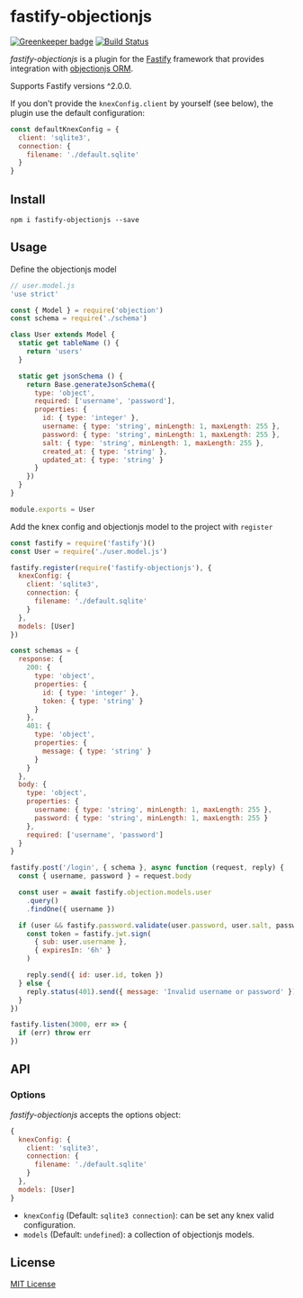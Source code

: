 # fastify-objectionjs

[![Greenkeeper badge](https://badges.greenkeeper.io/jarcodallo/fastify-objectionjs.svg)](https://greenkeeper.io/) [![Build Status](https://travis-ci.org/jarcodallo/fastify-objectionjs.svg?branch=master)](https://travis-ci.org/jarcodallo/fastify-objectionjs)

*fastify-objectionjs* is a plugin for the [Fastify](http://fastify.io/) framework that provides integration with [objectionjs ORM](https://vincit.github.io/objection.js/).

Supports Fastify versions ^2.0.0.

If you don't provide the `knexConfig.client` by yourself (see below), the plugin use the default configuration:

```js
const defaultKnexConfig = {
  client: 'sqlite3',
  connection: {
    filename: './default.sqlite'
  }
}
```

## Install

```
npm i fastify-objectionjs --save
```

## Usage
Define the objectionjs model

```js
// user.model.js
'use strict'

const { Model } = require('objection')
const schema = require('./schema')

class User extends Model {
  static get tableName () {
    return 'users'
  }

  static get jsonSchema () {
    return Base.generateJsonSchema({
      type: 'object',
      required: ['username', 'password'],
      properties: {
        id: { type: 'integer' },
        username: { type: 'string', minLength: 1, maxLength: 255 },
        password: { type: 'string', minLength: 1, maxLength: 255 },
        salt: { type: 'string', minLength: 1, maxLength: 255 },
        created_at: { type: 'string' },
        updated_at: { type: 'string' }
      }
    })
  }
}

module.exports = User
```

Add the knex config and objectionjs model to the project with `register`

```js
const fastify = require('fastify')()
const User = require('./user.model.js')

fastify.register(require('fastify-objectionjs'), {
  knexConfig: {
    client: 'sqlite3',
    connection: {
      filename: './default.sqlite'
    }
  },
  models: [User]
})

const schemas = {
  response: {
    200: {
      type: 'object',
      properties: {
        id: { type: 'integer' },
        token: { type: 'string' }
      }
    },
    401: {
      type: 'object',
      properties: {
        message: { type: 'string' }
      }
    }
  },
  body: {
    type: 'object',
    properties: {
      username: { type: 'string', minLength: 1, maxLength: 255 },
      password: { type: 'string', minLength: 1, maxLength: 255 }
    },
    required: ['username', 'password']
  }
}

fastify.post('/login', { schema }, async function (request, reply) {
  const { username, password } = request.body

  const user = await fastify.objection.models.user
    .query()
    .findOne({ username })

  if (user && fastify.password.validate(user.password, user.salt, password)) {
    const token = fastify.jwt.sign(
      { sub: user.username },
      { expiresIn: '6h' }
    )

    reply.send({ id: user.id, token })
  } else {
    reply.status(401).send({ message: 'Invalid username or password' })
  }
})

fastify.listen(3000, err => {
  if (err) throw err
})
```

## API

### Options

*fastify-objectionjs* accepts the options object:

```js
{
  knexConfig: {
    client: 'sqlite3',
    connection: {
      filename: './default.sqlite'
    }
  },
  models: [User]
}
```

+ `knexConfig` (Default: `sqlite3 connection`): can be set any knex valid configuration.
+ `models` (Default: `undefined`): a collection of objectionjs models.

## License

[MIT License](http://jsumners.mit-license.org/)